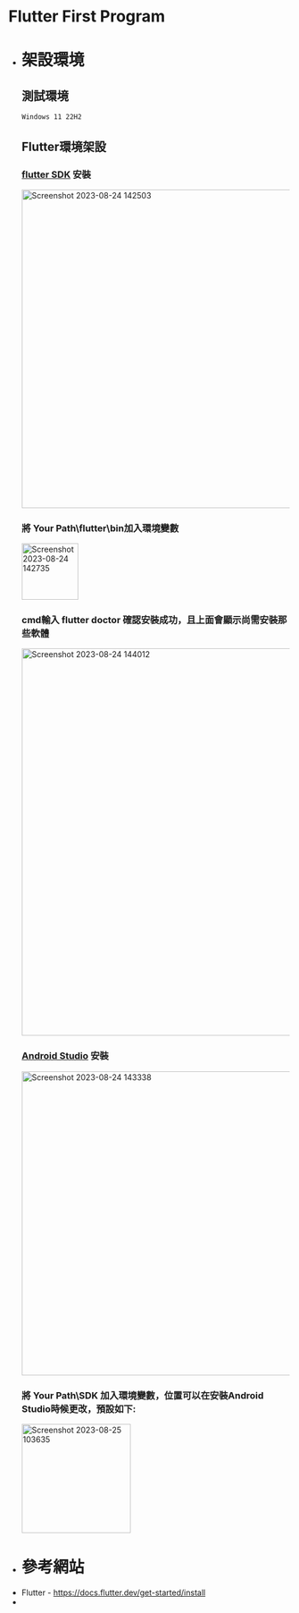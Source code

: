 # Flutter First Program

* # 架設環境

  ## 測試環境 
      Windows 11 22H2  
  ## Flutter環境架設
  ### [flutter SDK](https://docs.flutter.dev/get-started/install/windows) 安裝
   <img width="570" alt="Screenshot 2023-08-24 142503" src="https://github.com/MaYu-Yu/flutter_test/assets/59922656/1347abbe-6684-4c84-a630-23e5c1622124">

  ### 將 Your Path\flutter\bin加入環境變數
  <img width="101" alt="Screenshot 2023-08-24 142735" src="https://github.com/MaYu-Yu/flutter_test/assets/59922656/a31f1bd0-a440-45a4-b51d-5cc4edc787fc">

  ### cmd輸入 flutter doctor 確認安裝成功，且上面會顯示尚需安裝那些軟體  
  <img width="693" alt="Screenshot 2023-08-24 144012" src="https://github.com/MaYu-Yu/flutter_test/assets/59922656/06747916-770a-49c6-a0b4-4f7297e6cc26">

  ### [Android Studio](https://developer.android.com/studio) 安裝
  <img width="544" alt="Screenshot 2023-08-24 143338" src="https://github.com/MaYu-Yu/flutter_test/assets/59922656/3a2c0694-966d-43f3-9b96-cd7cccb3220d">

  ### 將 Your Path\SDK 加入環境變數，位置可以在安裝Android Studio時候更改，預設如下:
  <img width="195" alt="Screenshot 2023-08-25 103635" src="https://github.com/MaYu-Yu/flutter_test/assets/59922656/30d23684-4d0f-4da8-9ed4-51e438f09075">
  
  ###
* # 參考網站
- Flutter - https://docs.flutter.dev/get-started/install
- 
